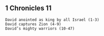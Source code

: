 ## 1 Chronicles 11

```
David anointed as king by all Israel (1-3)
David captures Zion (4-9)
David’s mighty warriors (10-47)
```
